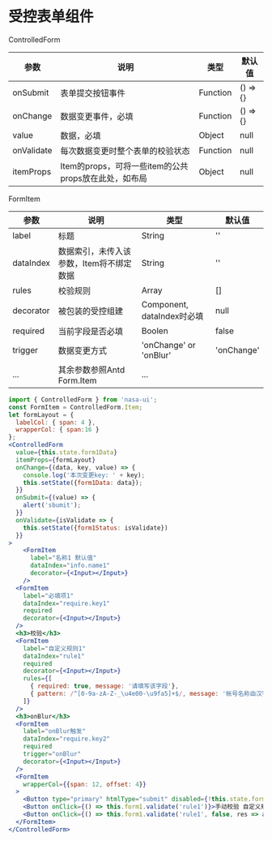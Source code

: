 # 受控表单组件

ControlledForm

|    参数    |                         说明                         |   类型   |  默认值  |
|------------|------------------------------------------------------|----------|----------|
| onSubmit   | 表单提交按钮事件                                     | Function | () => {} |
| onChange   | 数据变更事件，必填                                   | Function | () => {} |
| value      | 数据，必填                                           | Object   | null     |
| onValidate | 每次数据变更时整个表单的校验状态                     | Function | null     |
| itemProps  | Item的props，可将一些item的公共props放在此处，如布局 | Object   | null     |

FormItem

|    参数   |                   说明                   |            类型            |   默认值   |
|-----------|------------------------------------------|----------------------------|------------|
| label     | 标题                                     | String                     | ''         |
| dataIndex | 数据索引，未传入该参数，Item将不绑定数据 | String                     | ''         |
| rules     | 校验规则                                 | Array                      | []         |
| decorator | 被包装的受控组建                         | Component, dataIndex时必填 | null       |
| required  | 当前字段是否必填                         | Boolen                     | false      |
| trigger   | 数据变更方式                             | 'onChange' or 'onBlur'     | 'onChange' |
| ...       | 其余参数参照Antd Form.Item               | ...                        |            |


```jsx
import { ControlledForm } from 'nasa-ui';
const FormItem = ControlledForm.Item;
let formLayout = {
  labelCol: { span: 4 }, 
  wrapperCol: { span:16 }
};
<ControlledForm
  value={this.state.form1Data}
  itemProps={formLayout}
  onChange={(data, key, value) => {
    console.log('本次变更key: ' + key);
    this.setState({form1Data: data});
  }}
  onSubmit={(value) => {
    alert('sbumit');
  }}
  onValidate={isValidate => {
    this.setState({form1Status: isValidate})
  }}
>
	<FormItem
	  label="名称1 默认值"
	  dataIndex="info.name1"
	  decorator={<Input></Input>}
	/>
  <FormItem
    label="必填项1"
    dataIndex="require.key1"
    required
    decorator={<Input></Input>}
  />
  <h3>校验</h3>
  <FormItem
    label="自定义规则1"
    dataIndex="rule1"
    required
    decorator={<Input></Input>}
    rules={[
      { required: true, message: '请填写该字段'},
      { pattern: /^[0-9a-zA-Z-_\u4e00-\u9fa5]+$/, message: '帐号名称由汉字、字母、数字、中划线或下划线组成' },
    ]}
  />
  <h3>onBlur</h3>
  <FormItem
    label="onBlur触发"
    dataIndex="require.key2"
    required
    trigger="onBlur"
    decorator={<Input></Input>}
  />
  <FormItem
    wrapperCol={{span: 12, offset: 4}}
  >
    <Button type="primary" htmlType="submit" disabled={!this.state.form1Status}>确定</Button>
    <Button onClick={() => this.form1.validate('rule1')}>手动校验 自定义规则1 显示错误</Button>
    <Button onClick={() => this.form1.validate('rule1', false, res => alert(res.status))}>手动校验 自定义规则1 不显示错误</Button>
  </FormItem>
</ControlledForm>
```